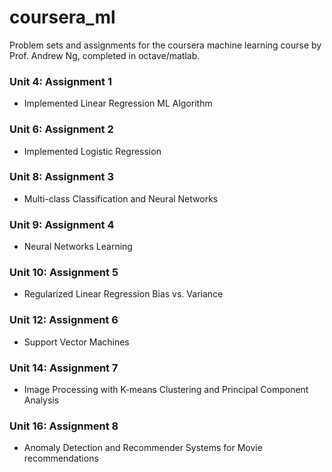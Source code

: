 # coursera_ml
Problem sets and assignments for the coursera machine learning course by Prof. Andrew Ng, completed in octave/matlab.

### Unit 4: Assignment 1
* Implemented Linear Regression ML Algorithm

### Unit 6: Assignment 2
* Implemented Logistic Regression

### Unit 8: Assignment 3
* Multi-class Classification and Neural Networks

### Unit 9: Assignment 4
* Neural Networks Learning

### Unit 10: Assignment 5
* Regularized Linear Regression Bias vs. Variance

### Unit 12: Assignment 6
* Support Vector Machines

### Unit 14: Assignment 7
* Image Processing with K-means Clustering and Principal Component Analysis

### Unit 16: Assignment 8
* Anomaly Detection and Recommender Systems for Movie recommendations
